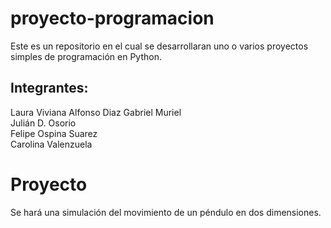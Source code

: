 # proyecto-programacion
Este es un repositorio en el cual se desarrollaran uno o varios proyectos simples de programación en Python.
## Integrantes:
  Laura Viviana Alfonso Diaz
  Gabriel Muriel    
  Julián D. Osorio    
  Felipe Ospina Suarez   
  Carolina Valenzuela  
# Proyecto
Se hará una simulación del movimiento de un péndulo en dos dimensiones.



  
